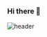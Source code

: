 ### Hi there 👋
![header](https://capsule-render.vercel.app/api?type=waving&color=timeGradient&height=300&section=header&text=🎉%20Welcome%20to%20visit%20Yongmin's%20Github%20👋&fontSize=90)

<!--
**yongminjo/yongminjo** is a ✨ _special_ ✨ repository because its `README.md` (this file) appears on your GitHub profile.

Here are some ideas to get you started:

- 🔭 I’m currently working on ...
- 🌱 I’m currently learning ...
- 👯 I’m looking to collaborate on ...
- 🤔 I’m looking for help with ...
- 💬 Ask me about ...
- 📫 How to reach me: ...
- 😄 Pronouns: ...
- ⚡ Fun fact: ...
-->

